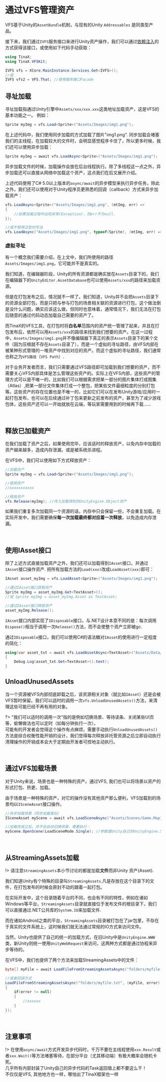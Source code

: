 # 通过VFS管理资产


VFS基于Unity的`AssetBundle`机制，与现有的Unity `Addressables` 是同类型产品。

接下来，我们通过`IVFS`服务接口来进行Unity资产操作，我们可以通过[依赖注入](/cmn-hans/core/manual/DependencyInjection.md)的方式获得该接口，或使用如下代码手动获取：

``` csharp
using TinaX;
using TinaX.VFSKit;

IVFS vfs = XCore.MainInstance.Services.Get<IVFS>();
//或
IVFS vfs2 = VFS.That; //使用服务接口Facade
```

## 寻址加载

寻址加载指通过Unity引擎中`Assets/xxx/xxx.xxx`这类地址加载资产，这是VFS的基本功能之一。 例如：

``` csharp
Sprite myImg = vfs.Load<Sprite>("Assets/Images/img1.png");
```

在上述代码中，我们使用同步加载的方式加载了图片"img1.png". 同步加载会堵塞我们的主线程，在加载较大的文件时，会明显感觉程序卡住了，所以更多时候，我们还可以使用异步加载：

``` csharp
Sprite myImg = await vfs.LoadAsync<Sprite>("Assets/Images/img1.png");
```

异步加载文件的时候，加载操作会放在后台线程执行。除了多线程这一点之外，异步加载还可以直接从网络中加载这个资产，这点我们在后文展开介绍。

上述代码使用了C# 5.0以上版本的`async/await`的异步模型来执行异步任务，除此之外，我们还可以使用对于Unity程序员更熟悉的回调（callback）方式来异步加载资产：

``` csharp
vfs.LoadAsync<Sprite>("Assets/Images/img1.png", (mtImg, err) =>
{
    //如果加载过程中出现异常(Exception)，则err不为null.
});

//或不使用泛型的写法
vfs.LoadAsync("Assets/Images/img1.png", typeof(Sprite), (mtImg, err) => { });
```

### 虚拟寻址

有一个概念我们需要介绍，在上文中，我们所使用的路径`Assets/Images/img1.png`，它可能并不是真实的。

我们知道，在编辑器阶段，Unity的所有资源都是确实放在`Assets`目录下的，我们在编辑器下的`UnityEditor.AssetDatabase`也可以使用`Assets/xxx`的路径来加载资源。

但是在打包发布之后，情况就不一样了。我们知道，Unity并不会把`Assets`目录下的资源全部打包，而是只把与参与打包的场景相关联的资源进行打包，这个做法倒是没什么问题，确实应该这么做，但同时也意味着，通常情况下，我们无法在打包后随意的通过代码动态加载自己需要的资产了。

而TinaX的VFS工具，在打包时将**白名单**范围内的资产统一管理了起来，并且在打包发布后，依然可以用`Assets/xxx`的路径来找到我们想要的资产。在这一过程中，`Assets/Images/img1.png`并不像编辑器下真正的表示`Assets`目录下的某个文件（因为压根就不存在`Assets`目录了），而是一个虚拟的寻址路径，由VFS内部在被某种形式管理的一堆资产中找到对应的资产。而这个虚拟的寻址路径，我们通常也称之为`VFS路径`（`VFS Path`）.

对于业务开发者而言，我们只需要通过VFS路径即可加载到我们想要的资产，而不需要关心VFS内部具体是怎么管理这些资产的。实际上在VFS内部，这些资产的管理方式可以是不唯一的，比如我们可以根据需求把某一部分的图片集体打成图集（Atlas）,把某一部分文件集体打成一个整包，把某些文件最细粒度的分别打包等。这些资产的存在位置也是不唯一的，比如它们可以在发布Unity游戏/应用时一起打包发布，也可以在后续通过补丁包来更新之前发布的资产，甚至为了减少游戏包体，这些资产还可以一开始就放在云端，等玩家需要用到的时候再下载……

<br>

## 释放已加载资产

在我们加载了资产之后，如果使用完毕，应该适时的释放资产，以免内存中加载的资产越来越多，造成内存泄漏，或是被系统杀进程。

在VFS中，我们可以使用如下方式释放资产：

``` csharp
//加载资产
Sprite myImg = vfs.Load<Sprite>("Assets/Images/img1.png");

//使用资产
//xxxxxxxxxxx

//释放资产
vfs.Release(myImg); //传入加载得到的UnityEngine.Object资产
```

如果我们重复多次加载同一个资源的话，内存中只会保留一份，不会重复加载。在实际开发中，我们需要确保**每一次加载最终都对应着一次释放**，以免造成内存泄漏。



<br>

## 使用IAsset接口

除了上述方式直接加载资产之外，我们还可以加载得到`IAsset`接口，并通过`IAsset`接口操作资产. 把所有加载方法的`Load(xxx)`改成`LoadAsset(xxx)`即可：

``` csharp
IAsset asset_myImg = vfs.LoadAsset<Sprite>("Assets/Images/img1.png");

//通过IAsset接口获取资产
Sprite myImg = asset_myImg.Get<TextAsset>();
//或 Sprite myImg = asset_myImg.Asset as TextAsset;

//通过IAsset接口释放资产
asset_myImg.Release();
```

`IAsset`接口内部实现了`IDisposable`接口，与.NET设计本意不同的是：每次调用`Dispose()`相当于调用一次`Release()`方法，而不会使整个资产立即被gc.

通过`IDisposable`接口，我们可以使用C#的语法糖对`IAsset`的使用进行一定程度的简化：

``` csharp
using(var asset_txt = await vfs.LoadAssetAsync<TextAsset>("Assets/Data/demo.json"))
{
    Debug.Log(asset_txt.Get<TextAsset>().text);
}
```


## UnloadUnusedAssets

当一个资源被VFS内部彻底卸载之后，该资源相关对象（就比如`IAsset`）还是会被VFS暂时保留。我们可以适时的调用一次`vfs.UnloadUnusedAssets()`方法，来清理这些可能已经不再有用的对象。

?> "我们可以适时的调用一次"指的是例如切换场景、等待读条、关闭某些UI页等，偷懒做法也可以定时（如每分钟执行一次）。<br>可能有的开发者会觉得这个操作有点麻烦，需要手动执行`UnloadUnusedAssets()`方法是综合权衡性能开销的设计，我们觉得每次释放非托管资源之后立即自动执行清理操作的开销成本会大于定期由开发者可控地主动执行。


<br>

## 通过VFS加载场景

对于Unity来说，场景也是一种特殊的资产。通过VFS, 我们也可以将场景以资产的形式打包、热更、加载。

由于场景是一种特殊的资产，对它的操作没有其他资产那么便利，VFS加载到的场景均以`ISceneAsset`接口操作。

``` csharp
//异步加载场景（同步加载类似）
ISceneAsset myScene = await vfs.LoadSceneAsync("Assets/Scenes/Game.Map1.unity");

//加载完成之后，并不会自动切换场景，需要执行：
myScene.OpenScene(LoadSceneMode.Single); //参数是Unity自己的UnityEngine.SceneManagement.LoadSceneMode, 默认值为Single
```

<br>

## 从StreamingAssets加载

!> 请注意`StreamingAssets`本小节讨论的都是加载**文件**而非Unity 资产(Asset).

我们知道Unity有个特殊的目录叫`StreamingAssets`.凡是存放在这个目录下的文件，在打包发布的时候会原封不动的跟着一起打包。

在实际开发中，这个目录随着平台的不同，也会有不同的特性，例如在诸如Windows等平台，`StreamingAssets`目录就直接位于发布文件的根目录下，我们可以直接通过.NET公共库的`System.IO`来加载文件.

而在诸如Android之类的平台，`StreamingAssets`目录被打包在了jar包里，不存在于真实的文件系统上，这时候我们就无法通过常规的IO方式来访问文件。

当然，Unity也提供了自己的统一的加载方式，在旧Unity中是`UnityEngine.WWW`类，新Unity则统一使用`UnityWebRequest`来访问，这两种方式都是通过协程来异步等待的。

在VFS中，我们也提供了两个方法来加载StreamingAssets中的文件：

``` csharp 
byte[] myFile = await LoadFileFromStreamingAssetsAsync("folders/myfile.txt"); //这里的path是StreamingAssets的相对路径

//或者回调方式
LoadFileFromStreamingAssetsAsync("folders/myfile.txt", (myFile, error) =>
{
    if(error != null)
    {
        //xxxxxx
    }
});
```

<br>

## 注意事项

!> 在使用`async/await`方式开发异步代码时，千万不要在主线程使用`xxx.Result`或者`xxx.Wait()`等方法堵塞等待，在部分平台（尤其移动端）有极大概率会随机卡死。<br>几乎所有内部封装了Unity自己的异步代码的Task返回值上都不要这么干！<br>不仅仅是VFS, 其他地方也一样，哪怕出了TinaX框架也一样
